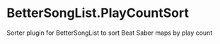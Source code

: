 # BetterSongList.PlayCountSort
Sorter plugin for BetterSongList to sort Beat Saber maps by play count

